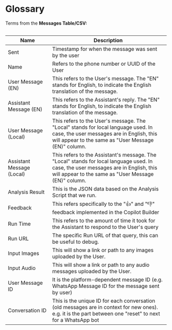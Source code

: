 # Glossary

Terms from the **Messages Table/CSV:**

<figure><img src="../../../.gitbook/assets/Screenshot 2025-04-02 at 3.04.18 PM.png" alt=""><figcaption></figcaption></figure>

<table><thead><tr><th width="122.5703125">Name</th><th>Description</th></tr></thead><tbody><tr><td>Sent</td><td>Timestamp for when the message was sent by the user</td></tr><tr><td>Name</td><td>Refers to the phone number or UUID of the User</td></tr><tr><td>User Message (EN)</td><td>This refers to the User's message. The "EN" stands for English, to indicate the English translation of the message.</td></tr><tr><td>Assistant Message (EN)</td><td>This refers to the Assistant's reply. The "EN" stands for English, to indicate the English translation of the message. </td></tr><tr><td>User Message (Local)</td><td>This refers to the User's message. The "Local" stands for local language used. In case, the user messages are in English, this will appear to the same as "User Message (EN)" column. </td></tr><tr><td>Assistant Message (Local)</td><td>This refers to the Assistant's message. The "Local" stands for local language used. In case, the user messages are in English, this will appear to the same as "User Message (EN)" column. </td></tr><tr><td>Analysis Result</td><td>This is the JSON data based on the Analysis Script that we run.</td></tr><tr><td>Feedback</td><td>This refers specifically to the "👍" and "👎" feedback implemented in the Copilot Builder</td></tr><tr><td>Run Time</td><td>This refers to the amount of time it took for the Assistant to respond to the User's query</td></tr><tr><td>Run URL</td><td>The specific Run URL of that query, this can be useful to debug.</td></tr><tr><td>Input Images</td><td>This will show a link or path to any images uploaded by the User.</td></tr><tr><td>Input Audio</td><td>This will show a link or path to any audio messages uploaded by the User.</td></tr><tr><td>User Message ID</td><td>It is the platform-dependent message ID (e.g. WhatsApp Message ID for the message sent by user)</td></tr><tr><td>Conversation ID</td><td>This is the unique ID for each conversation (old messages are in context for new ones). e.g. it is the part between one "reset" to next for a WhatsApp bot</td></tr></tbody></table>

